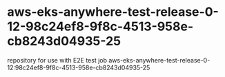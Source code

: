# aws-eks-anywhere-test-release-0-12-98c24ef8-9f8c-4513-958e-cb8243d04935-25
repository for use with E2E test job aws-eks-anywhere-test-release-0-12:98c24ef8-9f8c-4513-958e-cb8243d04935-25
